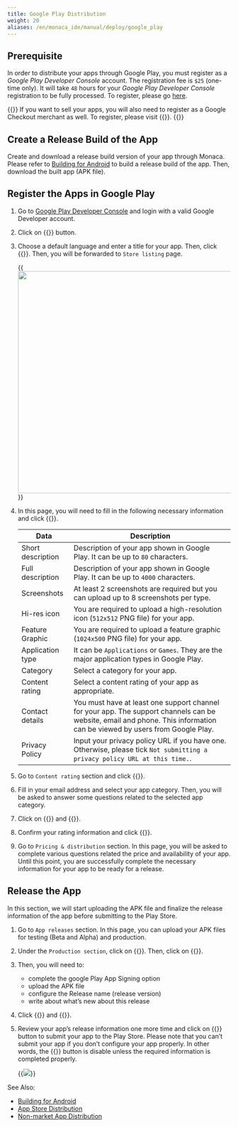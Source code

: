 ```yaml
---
title: Google Play Distribution
weight: 20
aliases: /en/monaca_ide/manual/deploy/google_play
---
```


## Prerequisite

In order to distribute your apps through Google Play, you must register
as a *Google Play Developer Console* account. The registration fee is
`$25` (one-time only). It will take `48` hours for your *Google Play
Developer Console* registration to be fully processed. To register,
please go [here](https://play.google.com/apps/publish/).

{{<note>}}
    If you want to sell your apps, you will also need to register as a Google Checkout merchant as well. To register, please visit {{<link href="https://support.google.com/googleplay/android-developer/answer/answer.py?hl=en&answer=2972701" title="Link a Google Play Developer account to your payments profile">}}.
{{</note>}}

## Create a Release Build of the App

Create and download a release build version of your app through Monaca. Please refer to [Building for Android](../../build/build_android) to build a release build of the app. Then, download the built app (APK file).

## Register the Apps in Google Play

1. Go to [Google Play Developer Console](https://play.google.com/apps/publish/) and login with a valid Google Developer account.

2. Click on {{<guilabel name="CREATE APPLICATION">}} button.

3. Choose a default language and enter a title for your app. Then, click {{<guilabel name="CREATE">}}. Then, you will be forwarded to `Store listing` page.

    {{<img src="/images/monaca_ide/manual/deploy/google_play/2.png" width="500px">}}

4. In this page, you will need to fill in the following necessary information and click {{<guilabel name="SAVE DRAFT">}}.

    Data | Description
    -----|------------------
    Short description | Description of your app shown in Google Play. It can be up to `80` characters.
    Full description | Description of your app shown in Google Play. It can be up to `4000` characters.
    Screenshots | At least 2 screenshots are required but you can upload up to 8 screenshots per type.
    Hi-res icon | You are required to upload a high-resolution icon (`512x512` PNG file) for your app.
    Feature Graphic | You are required to upload a feature graphic (`1024x500` PNG file) for your app.
    Application type | It can be `Applications` or `Games`. They are the major application types in Google Play.
    Category | Select a category for your app.
    Content rating | Select a content rating of your app as appropriate.
    Contact details | You must have at least one support channel for your app. The support channels can be website, email and phone. This information can be viewed by users from Google Play.
    Privacy Policy | Input your privacy policy URL if you have one. Otherwise, please tick `Not submitting a privacy policy URL at this time.`.

5. Go to `Content rating` section and click {{<guilabel name="CONTINUE">}}.

6. Fill in your email address and select your app category. Then, you will be asked to answer some questions related to the selected app category.

7. Click on {{<guilabel name="SAVE QUESTIONNAIRE">}} and {{<guilabel name="CALCULATE RATING">}}.

8. Confirm your rating information and click {{<guilabel name="APPLY RATING">}}.

9. Go to `Pricing & distribution` section. In this page, you will be asked to complete various questions related the price and availability of your app. Until this point, you are successfully complete the necessary information for your app to be ready for a release.

## Release the App

In this section, we will start uploading the APK file and finalize the release information of the app before submitting to the Play Store.

1. Go to `App releases` section. In this page, you can upload your APK files for testing (Beta and Alpha) and production. 

2. Under the `Production section`, click on {{<guilabel name="MANAGE PRODUCTION">}}. Then, click on {{<guilabel name="CREATE RELEASE">}}.

3. Then, you will need to:

    - complete the google Play App Signing option
    - upload the APK file
    - configure the Release name (release version)
    - write about what’s new about this release

4. Click {{<guilabel name="SAVE">}} and {{<guilabel name="REVIEW">}}.

5. Review your app’s release information one more time and click on {{<guilabel name="START ROLLOUT TO PRODUCTION">}} button to submit your app to the Play Store. Please note that you can’t submit your app if you don’t configure your app properly. In other words, the {{<guilabel name="START ROLLOUT TO PRODUCTION">}} button is disable unless the required information is completed properly.

    {{<img src="/images/monaca_ide/manual/deploy/google_play/9.png">}}

See Also: 

- [Building for Android](../../build/build_android)
- [App Store Distribution](../appstore)
- [Non-market App Distribution](../non_market_deploy)
